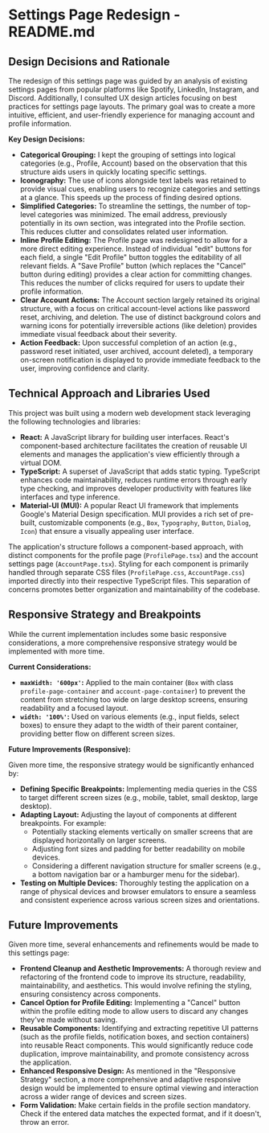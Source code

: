 # Settings Page Redesign - README.md

## Design Decisions and Rationale

The redesign of this settings page was guided by an analysis of existing settings pages from popular platforms like Spotify, LinkedIn, Instagram, and Discord. Additionally, I consulted UX design articles focusing on best practices for settings page layouts. The primary goal was to create a more intuitive, efficient, and user-friendly experience for managing account and profile information.

**Key Design Decisions:**

* **Categorical Grouping:** I kept the grouping of settings into logical categories (e.g., Profile, Account) based on the observation that this structure aids users in quickly locating specific settings. 
* **Iconography:** The use of icons alongside text labels was retained to provide visual cues, enabling users to recognize categories and settings at a glance. This speeds up the process of finding desired options.
* **Simplified Categories:** To streamline the settings, the number of top-level categories was minimized. The email address, previously potentially in its own section, was integrated into the Profile section. This reduces clutter and consolidates related user information.
* **Inline Profile Editing:** The Profile page was redesigned to allow for a more direct editing experience. Instead of individual "edit" buttons for each field, a single "Edit Profile" button toggles the editability of all relevant fields. A "Save Profile" button (which replaces the "Cancel" button during editing) provides a clear action for committing changes. This reduces the number of clicks required for users to update their profile information.
* **Clear Account Actions:** The Account section largely retained its original structure, with a focus on critical account-level actions like password reset, archiving, and deletion. The use of distinct background colors and warning icons for potentially irreversible actions (like deletion) provides immediate visual feedback about their severity.
* **Action Feedback:** Upon successful completion of an action (e.g., password reset initiated, user archived, account deleted), a temporary on-screen notification is displayed to provide immediate feedback to the user, improving confidence and clarity.

## Technical Approach and Libraries Used

This project was built using a modern web development stack leveraging the following technologies and libraries:

* **React:** A JavaScript library for building user interfaces. React's component-based architecture facilitates the creation of reusable UI elements and manages the application's view efficiently through a virtual DOM.
* **TypeScript:** A superset of JavaScript that adds static typing. TypeScript enhances code maintainability, reduces runtime errors through early type checking, and improves developer productivity with features like interfaces and type inference.
* **Material-UI (MUI):** A popular React UI framework that implements Google's Material Design specification. MUI provides a rich set of pre-built, customizable components (e.g., `Box`, `Typography`, `Button`, `Dialog`, `Icon`) that ensure a visually appealing user interface.

The application's structure follows a component-based approach, with distinct components for the profile page (`ProfilePage.tsx`) and the account settings page (`AccountPage.tsx`). Styling for each component is primarily handled through separate CSS files (`ProfilePage.css`, `AccountPage.css`) imported directly into their respective TypeScript files. This separation of concerns promotes better organization and maintainability of the codebase.

## Responsive Strategy and Breakpoints

While the current implementation includes some basic responsive considerations, a more comprehensive responsive strategy would be implemented with more time.

**Current Considerations:**

* **`maxWidth: '600px'`:** Applied to the main container (`Box` with class `profile-page-container` and `account-page-container`) to prevent the content from stretching too wide on large desktop screens, ensuring readability and a focused layout.
* **`width: '100%'`:** Used on various elements (e.g., input fields, select boxes) to ensure they adapt to the width of their parent container, providing better flow on different screen sizes.

**Future Improvements (Responsive):**

Given more time, the responsive strategy would be significantly enhanced by:

* **Defining Specific Breakpoints:** Implementing media queries in the CSS to target different screen sizes (e.g., mobile, tablet, small desktop, large desktop).
* **Adapting Layout:** Adjusting the layout of components at different breakpoints. For example:
    * Potentially stacking elements vertically on smaller screens that are displayed horizontally on larger screens.
    * Adjusting font sizes and padding for better readability on mobile devices.
    * Considering a different navigation structure for smaller screens (e.g., a bottom navigation bar or a hamburger menu for the sidebar).
* **Testing on Multiple Devices:** Thoroughly testing the application on a range of physical devices and browser emulators to ensure a seamless and consistent experience across various screen sizes and orientations.


## Future Improvements

Given more time, several enhancements and refinements would be made to this settings page:

* **Frontend Cleanup and Aesthetic Improvements:** A thorough review and refactoring of the frontend code to improve its structure, readability, maintainability, and aesthetics. This would involve refining the styling, ensuring consistency across components. 
* **Cancel Option for Profile Editing:** Implementing a "Cancel" button within the profile editing mode to allow users to discard any changes they've made without saving.
* **Reusable Components:** Identifying and extracting repetitive UI patterns (such as the profile fields, notification boxes, and section containers) into reusable React components. This would significantly reduce code duplication, improve maintainability, and promote consistency across the application.
* **Enhanced Responsive Design:** As mentioned in the "Responsive Strategy" section, a more comprehensive and adaptive responsive design would be implemented to ensure optimal viewing and interaction across a wider range of devices and screen sizes.
* **Form Validation:** Make certain fields in the profile section mandatory. Check if the entered data matches the expected format, and if it doesn't, throw an error. 